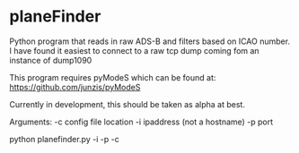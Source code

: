 # planeFinder
Python program that reads in raw ADS-B and filters based on ICAO number. 
I have found it easiest to connect to a raw tcp dump coming fom 
an instance of dump1090

This program requires pyModeS which can be found at:
https://github.com/junzis/pyModeS

Currently in development, this should be taken as alpha at best.  

Arguments: 
-c config file location
-i ipaddress (not a hostname) 
-p port 

python planefinder.py -i <IPAddress> -p <PORT> -c <FILENAME>

